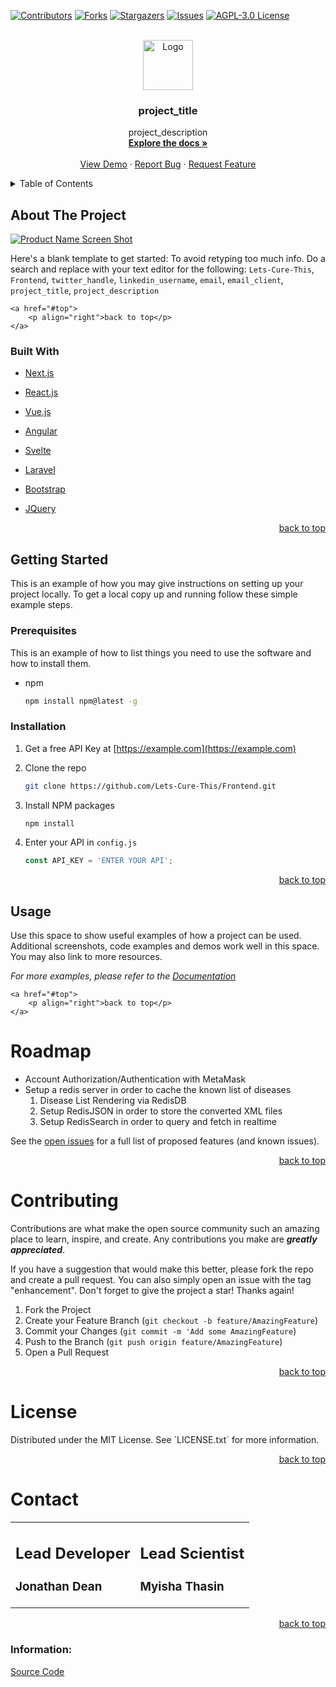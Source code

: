<div id="top"></div>
<!--
*** Thanks for checking out the Best-README-Template. If you have a suggestion
*** that would make this better, please fork the repo and create a pull request
*** or simply open an issue with the tag "enhancement".
*** Don't forget to give the project a star!
*** Thanks again! Now go create something AMAZING! :D
-->



<!-- PROJECT SHIELDS -->
<!--
*** I'm using markdown "reference style" links for readability.
*** Reference links are enclosed in brackets [ ] instead of parentheses ( ).
*** See the bottom of this document for the declaration of the reference variables
*** for contributors-url, forks-url, etc. This is an optional, concise syntax you may use.
*** https://www.markdownguide.org/basic-syntax/#reference-style-links
-->
[![Contributors][contributors-shield]][contributors-url]
[![Forks][forks-shield]][forks-url]
[![Stargazers][stars-shield]][stars-url]
[![Issues][issues-shield]][issues-url]
[![AGPL-3.0 License][license-shield]][license-url]



<!-- PROJECT LOGO -->
<br />
<div align="center">
  <a href="https://github.com/Lets-Cure-This/Frontend">
    <img src="images/logo.png" alt="Logo" width="80" height="80">
  </a>

<h3 align="center">project_title</h3>

  <p align="center">
    project_description
    <br />
    <a href="https://github.com/Lets-Cure-This/Frontend"><strong>Explore the docs »</strong></a>
    <br />
    <br />
    <a href="https://github.com/Lets-Cure-This/Frontend">View Demo</a>
    ·
    <a href="https://github.com/Lets-Cure-This/Frontend/issues">Report Bug</a>
    ·
    <a href="https://github.com/Lets-Cure-This/Frontend/issues">Request Feature</a>
  </p>
</div>



<!-- TABLE OF CONTENTS -->
<details>
  <summary>Table of Contents</summary>
  <ol>
    <li>
      <a href="#about-the-project">About The Project</a>
      <ul>
        <li><a href="#built-with">Built With</a></li>
      </ul>
    </li>
    <li>
      <a href="#getting-started">Getting Started</a>
      <ul>
        <li><a href="#prerequisites">Prerequisites</a></li>
        <li><a href="#installation">Installation</a></li>
      </ul>
    </li>
    <li><a href="#usage">Usage</a></li>
    <li><a href="#roadmap">Roadmap</a></li>
    <li><a href="#contributing">Contributing</a></li>
    <li><a href="#license">License</a></li>
    <li><a href="#contact">Contact</a></li>
    <li><a href="#acknowledgments">Acknowledgments</a></li>
  </ol>
</details>



<!-- ABOUT THE PROJECT -->
## About The Project

[![Product Name Screen Shot][product-screenshot]](https://example.com)

Here's a blank template to get started: To avoid retyping too much info. Do a search and replace with your text editor for the following: `Lets-Cure-This`, `Frontend`, `twitter_handle`, `linkedin_username`, `email`, `email_client`, `project_title`, `project_description`

	<a href="#top">
		<p align="right">back to top</p>
	</a>



### Built With

* [Next.js](https://nextjs.org/)
* [React.js](https://reactjs.org/)
* [Vue.js](https://vuejs.org/)
* [Angular](https://angular.io/)
* [Svelte](https://svelte.dev/)
* [Laravel](https://laravel.com)
* [Bootstrap](https://getbootstrap.com)
* [JQuery](https://jquery.com)

	<a href="#top">
		<p align="right">back to top</p>
	</a>



<!-- GETTING STARTED -->
## Getting Started

This is an example of how you may give instructions on setting up your project locally.
To get a local copy up and running follow these simple example steps.

### Prerequisites

This is an example of how to list things you need to use the software and how to install them.
* npm
  ```sh
  npm install npm@latest -g
  ```

### Installation

1. Get a free API Key at [https://example.com](https://example.com)
2. Clone the repo
   ```sh
   git clone https://github.com/Lets-Cure-This/Frontend.git
   ```
3. Install NPM packages
   ```sh
   npm install
   ```
4. Enter your API in `config.js`
   ```js
   const API_KEY = 'ENTER YOUR API';
   ```

	<a href="#top">
		<p align="right">back to top</p>
	</a>



<!-- USAGE EXAMPLES -->
## Usage

Use this space to show useful examples of how a project can be used. Additional screenshots, code examples and demos work well in this space. You may also link to more resources.

_For more examples, please refer to the [Documentation](https://example.com)_

	<a href="#top">
		<p align="right">back to top</p>
	</a>



<!-- ROADMAP -->
<div>
	<h1>Roadmap</h1>
	<ul>
		<li>Account Authorization/Authentication with MetaMask</li>
		<li>
			Setup a redis server in order to cache the known list of diseases
			<ol>
				<li>Disease List Rendering via RedisDB</li>
				<li>Setup RedisJSON in order to store the converted XML files</li>
				<li>Setup RedisSearch in order to query and fetch in realtime</li>
			</ol>
		</li>
	</ul>
	<p>
		See the <a href="https://github.com/Lets-Cure-This/Frontend/issues">open issues</a> for a full list of proposed features (and known issues).
	</p>
	<a href="#top">
		<p align="right">back to top</p>
	</a>
</div>


<!-- CONTRIBUTING -->
<div>
	<h1>Contributing</h1>
	<p>
		Contributions are what make the open source community such an amazing place to learn, inspire, and create. Any contributions you make are <i><b>greatly appreciated</b></i>.
	</p>
	<p>
		If you have a suggestion that would make this better, please fork the repo and create a pull request. You can also simply open an issue with the tag "enhancement".
		Don't forget to give the project a star! Thanks again!
	</p>
	<ol>
		<li>Fork the Project</li>
		<li>Create your Feature Branch (<code>git checkout -b feature/AmazingFeature</code>)</li>
		<li>Commit your Changes (<code>git commit -m 'Add some AmazingFeature</code>)</li>
		<li>Push to the Branch (<code>git push origin feature/AmazingFeature</code>)</li>
		<li>Open a Pull Request</li>
	</ol>
	<a href="#top">
		<p align="right">back to top</p>
	</a>
</div>




<!-- LICENSE -->
<div href='#License'>
	<h1>License</h1>
	<p>
		Distributed under the MIT License. See `LICENSE.txt` for more information.
	</p>
	<a href="#top">
		<p align="right">back to top</p>
	</a>
</div>

<!-- Contact Area -->
<div href='#contact'>
	<h1>Contact</h1>
	<table align="center">
		<tr>
			<td valign="top">
				<h2>Lead Developer</h2>
				<h3>Jonathan Dean</h3>
			</td>
			<td valign="top">
				<h2>Lead Scientist</h2>
				<h3>Myisha Thasin</h3>
			</td>
		</tr>
	</table>
	<a href="#top">
		<p align="right">back to top</p>
	</a>
</div>

<h3>Information:</h3>
<a href="https://github.com/Lets-Cure-This/Frontend">
	Source Code
</a>

<!-- ACKNOWLEDGMENTS -->
<!-- ## Acknowledgments -->
<!-- * []() -->
<!-- * []() -->
<!-- * []() -->




<!-- MARKDOWN LINKS & IMAGES -->
<!-- https://www.markdownguide.org/basic-syntax/#reference-style-links -->
[contributors-shield]: https://img.shields.io/github/contributors/Lets-Cure-This/Frontend.svg?style=for-the-badge
[contributors-url]: https://github.com/Lets-Cure-This/Frontend/graphs/contributors
[forks-shield]: https://img.shields.io/github/forks/Lets-Cure-This/Frontend.svg?style=for-the-badge
[forks-url]: https://github.com/Lets-Cure-This/Frontend/network/members
[stars-shield]: https://img.shields.io/github/stars/Lets-Cure-This/Frontend.svg?style=for-the-badge
[stars-url]: https://github.com/Lets-Cure-This/Frontend/stargazers
[issues-shield]: https://img.shields.io/github/issues/Lets-Cure-This/Frontend.svg?style=for-the-badge
[issues-url]: https://github.com/Lets-Cure-This/Frontend/issues
[license-shield]: https://img.shields.io/github/license/Lets-Cure-This/Frontend.svg?style=for-the-badge
[license-url]: https://github.com/Lets-Cure-This/Frontend/blob/main/LICENSE.txt

[product-screenshot]: images/screenshot.png